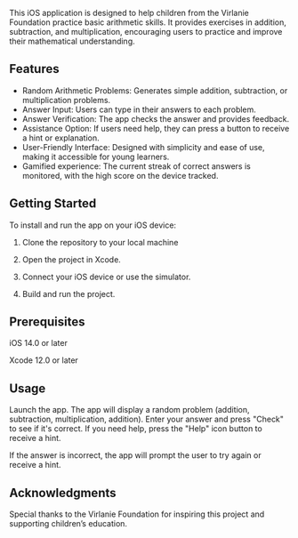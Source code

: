 This iOS application is designed to help children from the Virlanie Foundation practice basic arithmetic skills. It provides exercises in addition, subtraction, and multiplication, encouraging users to practice and improve their mathematical understanding.

## **Features**
- Random Arithmetic Problems: Generates simple addition, subtraction, or multiplication problems.
- Answer Input: Users can type in their answers to each problem.
- Answer Verification: The app checks the answer and provides feedback.
- Assistance Option: If users need help, they can press a button to receive a hint or explanation.
- User-Friendly Interface: Designed with simplicity and ease of use, making it accessible for young learners.
- Gamified experience: The current streak of correct answers is monitored, with the high score on the device tracked.

## **Getting Started**
To install and run the app on your iOS device:

1. Clone the repository to your local machine

2. Open the project in Xcode.

3. Connect your iOS device or use the simulator.

4. Build and run the project.

## Prerequisites
iOS 14.0 or later

Xcode 12.0 or later

## Usage
Launch the app.
The app will display a random problem (addition, subtraction, multiplication, addition).
Enter your answer and press "Check" to see if it's correct.
If you need help, press the "Help" icon button to receive a hint.

If the answer is incorrect, the app will prompt the user to try again or receive a hint.

## Acknowledgments
Special thanks to the Virlanie Foundation for inspiring this project and supporting children’s education.
